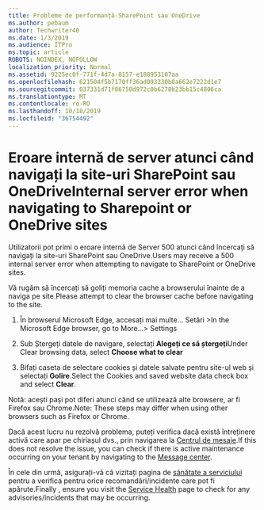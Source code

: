 ```yaml
---
title: Probleme de performanță-SharePoint sau OneDrive
ms.author: pebaum
author: Techwriter40
ms.date: 1/3/2019
ms.audience: ITPro
ms.topic: article
ROBOTS: NOINDEX, NOFOLLOW
localization_priority: Normal
ms.assetid: 9225ec0f-771f-4d7a-8157-e188953107aa
ms.openlocfilehash: 621504f5b7170ff36ad093330b8a662e7222d1e7
ms.sourcegitcommit: 037331d71f06750d972c0b6278b23bb15c4806ca
ms.translationtype: MT
ms.contentlocale: ro-RO
ms.lasthandoff: 10/18/2019
ms.locfileid: "36754492"
---
```

# <a name="internal-server-error-when-navigating-to-sharepoint-or-onedrive-sites"></a><span data-ttu-id="7efcf-102">Eroare internă de server atunci când navigați la site-uri SharePoint sau OneDrive</span><span class="sxs-lookup"><span data-stu-id="7efcf-102">Internal server error when navigating to Sharepoint or OneDrive sites</span></span>

<span data-ttu-id="7efcf-103">Utilizatorii pot primi o eroare internă de Server 500 atunci când încercați să navigați la site-uri SharePoint sau OneDrive.</span><span class="sxs-lookup"><span data-stu-id="7efcf-103">Users may receive a 500 internal server error when attempting to navigate to SharePoint or OneDrive sites.</span></span> 

<span data-ttu-id="7efcf-104">Vă rugăm să încercați să goliți memoria cache a browserului înainte de a naviga pe site.</span><span class="sxs-lookup"><span data-stu-id="7efcf-104">Please attempt to clear the browser cache before navigating to the site.</span></span>


1. <span data-ttu-id="7efcf-105">În browserul Microsoft Edge, accesați mai multe... Setări ></span><span class="sxs-lookup"><span data-stu-id="7efcf-105">In the Microsoft Edge browser, go to More...> Settings</span></span>

2. <span data-ttu-id="7efcf-106">Sub Ștergeți datele de navigare, selectați **Alegeți ce să ștergeți**</span><span class="sxs-lookup"><span data-stu-id="7efcf-106">Under Clear browsing data, select **Choose what to clear**</span></span>

3. <span data-ttu-id="7efcf-107">Bifați caseta de selectare cookies și datele salvate pentru site-ul web și selectați **Golire**.</span><span class="sxs-lookup"><span data-stu-id="7efcf-107">Select the Cookies and saved website data check box and select **Clear**.</span></span>

<span data-ttu-id="7efcf-108">Notă: acești pași pot diferi atunci când se utilizează alte browsere, ar fi Firefox sau Chrome.</span><span class="sxs-lookup"><span data-stu-id="7efcf-108">Note: These steps may differ when using other browsers such as Firefox or Chrome.</span></span>

<span data-ttu-id="7efcf-109">Dacă acest lucru nu rezolvă problema, puteți verifica dacă există întreținere activă care apar pe chiriașul dvs., prin navigarea la [Centrul de mesaje](https://portal.office.com/adminportal/home#/MessageCenter).</span><span class="sxs-lookup"><span data-stu-id="7efcf-109">If this does not resolve the issue, you can check if there is active maintenance occurring on your tenant by navigating to the [Message center](https://portal.office.com/adminportal/home#/MessageCenter).</span></span>

<span data-ttu-id="7efcf-110">În cele din urmă, asigurați-vă că vizitați pagina de [sănătate a serviciului](https://portal.office.com/adminportal/home#/servicehealth) pentru a verifica pentru orice recomandări/incidente care pot fi apărute.</span><span class="sxs-lookup"><span data-stu-id="7efcf-110">Finally , ensure you visit the [Service Health](https://portal.office.com/adminportal/home#/servicehealth) page to check for any advisories/incidents that may be occurring.</span></span>


